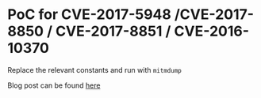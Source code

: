 # PoC for CVE-2017-5948 /CVE-2017-8850 / CVE-2017-8851 / CVE-2016-10370

Replace the relevant constants and run with `mitmdump`
 
Blog post can be found [here](https://alephsecurity.com/2017/05/11/oneplus-ota/)



